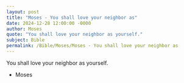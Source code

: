 ```yaml
---
layout: post
title: "Moses - You shall love your neighbor as"
date: 2024-12-28 12:00:00 -0000
author: Moses
quote: "You shall love your neighbor as yourself."
subject: Bible
permalink: /Bible/Moses/Moses - You shall love your neighbor as
---
```


You shall love your neighbor as yourself.

- Moses
